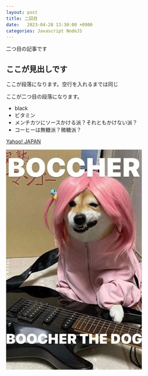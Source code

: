 ```yaml
---
layout: post
title: 二回目
date:   2023-04-28 13:30:00 +0900
categories: Javascript NodeJS
---
```

二つ目の記事です

## ここが見出しです
ここが段落になります。空行を入れるまでは同じ

ここが二つ目の段落になります。

- black
- ビタミン
- メンチカツにソースかける派？それともかけない派？
- コーヒーは無糖派？微糖派？


[Yahoo! JAPAN](https://www.yahoo.co.jp)

![着せられた犬](/assets/images/78258.jpg)
